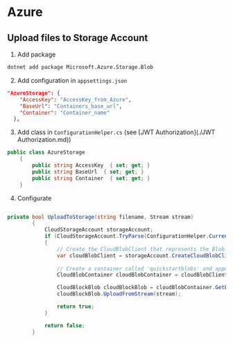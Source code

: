 # Azure

## Upload files to Storage Account

1. Add package

```bash
dotnet add package Microsoft.Azure.Storage.Blob
```



2. Add configuration in `appsettings.json`

```json
"AzureStorage": {
    "AccessKey": "AccessKey_from_Azure",
    "BaseUrl": "Containers_base_url",
    "Container": "Container_name"
  },
```



3. Add class in `ConfigurationHelper.cs` (see [JWT Authorization](./JWT Authorization.md))

```c#
public class AzureStorage
    {
        public string AccessKey  { set; get; }
        public string BaseUrl  { set; get; }
        public string Container  { set; get; }
    }
```





4. Configurate

```c#

```





```c#
private bool UploadToStorage(string filename, Stream stream)
        {
            CloudStorageAccount storageAccount;
            if (CloudStorageAccount.TryParse(ConfigurationHelper.Current.Storage.AccessKey, out storageAccount))
            {
                // Create the CloudBlobClient that represents the Blob storage endpoint for the storage account.
                var cloudBlobClient = storageAccount.CreateCloudBlobClient();
                
                // Create a container called 'quickstartblobs' and append a GUID value to it to make the name unique. 
                CloudBlobContainer cloudBlobContainer = cloudBlobClient.GetContainerReference(ConfigurationHelper.Current.Storage.Container);

                CloudBlockBlob cloudBlockBlob = cloudBlobContainer.GetBlockBlobReference(filename);
                cloudBlockBlob.UploadFromStream(stream);

                return true;
            }

            return false;
        }
```

